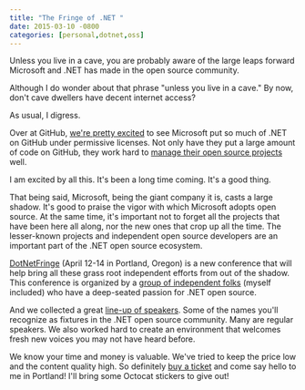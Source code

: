 ```yaml
---
title: "The Fringe of .NET "
date: 2015-03-10 -0800
categories: [personal,dotnet,oss]
---
```


Unless you live in a cave, you are probably aware of the large leaps forward Microsoft and .NET has made in the open source community.

Although I do wonder about that phrase "unless you live in a cave." By now, don't cave dwellers have decent internet access?

As usual, I digress.

Over at GitHub, [we're pretty excited](https://github.com/blog/1928-welcome-to-github-net) to see Microsoft put so much of .NET on GitHub under permissive licenses. Not only have they put a large amount of code on GitHub, they work hard to [manage their open source projects](http://blogs.msdn.com/b/dotnet/archive/2015/01/28/net-core-open-source-update.aspx) well.

I am excited by all this. It's been a long time coming. It's a good thing.

That being said, Microsoft, being the giant company it is, casts a large shadow. It's good to praise the vigor with which Microsoft adopts open source. At the same time, it's important not to forget all the projects that have been here all along, nor the new ones that crop up all the time. The lesser-known projects and independent open source developers are an important part of the .NET open source ecosystem.

[DotNetFringe](http://dotnetfringe.org/) (April 12-14 in Portland, Oregon) is a new conference that will help bring all these grass root independent efforts from out of the shadow. This conference is organized by a [group of independent folks](http://dotnetfringe.org/index.html#team) (myself included) who have a deep-seated passion for .NET open source.

And we collected a great [line-up of speakers](http://dotnetfringe.org/index.html#speakers). Some of the names you'll recognize as fixtures in the .NET open source community. Many are regular speakers. We also worked hard to create an environment that welcomes fresh new voices you may not have heard before.

We know your time and money is valuable. We've tried to keep the price low and the content quality high. So definitely [buy a ticket](http://dotnetfringe.org/tickets.html#ticket-types) and come say hello to me in Portland! I'll bring some Octocat stickers to give out!
